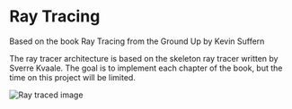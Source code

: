 # Ray Tracing
Based on the book Ray Tracing from the Ground Up by Kevin Suffern

The ray tracer architecture is based on the skeleton ray tracer written by Sverre Kvaale. The goal is to implement each chapter of the book, but the time on this project will be limited.

![Ray traced image]()
